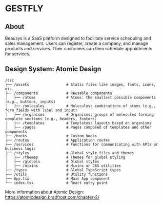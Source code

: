 # GESTFLY

## About

Beausys is a SaaS platform designed to facilitate service scheduling and sales management. Users can register, create a company, and manage products and services. Their customers can then schedule appointments for services.

## Design System: Atomic Design

```
/src
├── /assets                 # Static files like images, fonts, icons, etc.
├── /components             # Reusable components
│   ├── /atoms              # Atoms: the smallest possible components (e.g., buttons, inputs)
│   ├── /molecules          # Molecules: combinations of atoms (e.g., form fields with label and input)
│   ├── /organisms          # Organisms: groups of molecules forming complete sections (e.g., headers, footers)
│   ├── /templates          # Templates: layouts based on organisms
│   ├── /pages              # Pages composed of templates and other components
├── /hooks                  # Custom hooks
├── /routes                 # Application routes
├── /services               # Functions for communicating with APIs or business logic
├── /styles                 # Global style files and themes
│   ├── /themes             # Themes for global styling
│   ├── /globals            # Global styles
│   ├── /mixins             # Mixins or CSS utilities
├── /types                  # Global TypeScript types
├── /utils                  # Utility functions
├── App.tsx                 # Main App component
└── index.tsx               # React entry point
```

More information about Atomic Design: https://atomicdesign.bradfrost.com/chapter-2/
